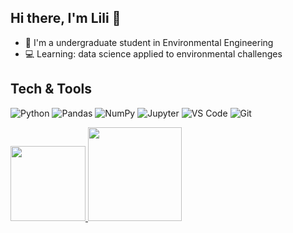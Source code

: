 ## Hi there, I'm Lili 👋

- 🌱 I'm a undergraduate student in Environmental Engineering
- 💻 Learning: data science applied to environmental challenges

## Tech & Tools
  ![Python](https://img.shields.io/badge/Python-3776AB?style=for-the-badge&logo=python&logoColor=white)
  ![Pandas](https://img.shields.io/badge/Pandas-150458?style=for-the-badge&logo=pandas&logoColor=white)
  ![NumPy](https://img.shields.io/badge/NumPy-013243?style=for-the-badge&logo=numpy&logoColor=white)
  ![Jupyter](https://img.shields.io/badge/Jupyter-F37626?style=for-the-badge&logo=jupyter&logoColor=white)
  ![VS Code](https://img.shields.io/badge/VS_Code-007ACC?style=for-the-badge&logo=visual-studio-code&logoColor=white)
  ![Git](https://img.shields.io/badge/Git-F05032?style=for-the-badge&logo=git&logoColor=white)

<div>
  <a href="https://github.com/lilint1">
  <img height= "120" src = "https://github-readme-stats.vercel.app/api?username=lilint1&show_icons=true&hide_border=true&theme=nightowl&count-private=true&hide=stars&card_width=320"/> 
  </a>
  <a href="https://github.com/lilint1">
  <img height= "150" src = "https://github-readme-stats.vercel.app/api/top-langs/?username=lilint1&layout=compact&hide_border=true&theme=nightowl&card_width=320"/> 
  </a>
</div>  

<!--
## Top repositories
  <a href="https://github.com/lilint1/qualiagua.git">
  <img align="center" src="https://github-readme-stats.vercel.app/api/pin/?username=lilint1&repo=qualiagua&theme=buefy" />
  </a>
-->
<!--(https://github.com/anuraghazra/github-readme-stats)-->
